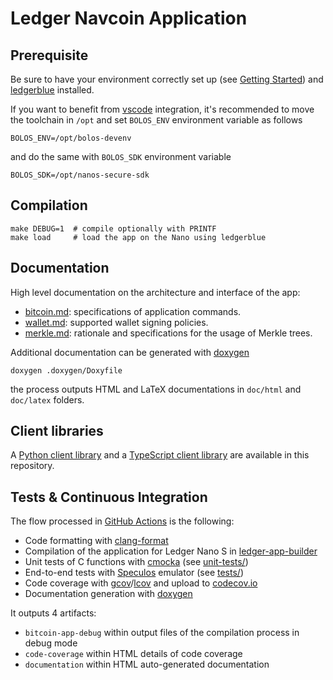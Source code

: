 # Ledger Navcoin Application

## Prerequisite

Be sure to have your environment correctly set up (see [Getting Started](https://developers.ledger.com/docs/nano-app/introduction/)) and [ledgerblue](https://pypi.org/project/ledgerblue/) installed.

If you want to benefit from [vscode](https://code.visualstudio.com/) integration, it's recommended to move the toolchain in `/opt` and set `BOLOS_ENV` environment variable as follows

```
BOLOS_ENV=/opt/bolos-devenv
```

and do the same with `BOLOS_SDK` environment variable

```
BOLOS_SDK=/opt/nanos-secure-sdk
```

## Compilation

```
make DEBUG=1  # compile optionally with PRINTF
make load     # load the app on the Nano using ledgerblue
```

## Documentation

High level documentation on the architecture and interface of the app:
- [bitcoin.md](doc/bitcoin.md): specifications of application commands.
- [wallet.md](doc/wallet.md): supported wallet signing policies.
- [merkle.md](doc/merkle.md): rationale and specifications for the usage of Merkle trees.

Additional documentation can be generated with [doxygen](https://www.doxygen.nl)

```
doxygen .doxygen/Doxyfile
```

the process outputs HTML and LaTeX documentations in `doc/html` and `doc/latex` folders.

## Client libraries

A [Python client library](bitcoin_client) and a [TypeScript client library](bitcoin_client_js) are available in this repository.

## Tests & Continuous Integration

The flow processed in [GitHub Actions](https://github.com/features/actions) is the following:

- Code formatting with [clang-format](http://clang.llvm.org/docs/ClangFormat.html)
- Compilation of the application for Ledger Nano S in [ledger-app-builder](https://github.com/LedgerHQ/ledger-app-builder)
- Unit tests of C functions with [cmocka](https://cmocka.org/) (see [unit-tests/](unit-tests/))
- End-to-end tests with [Speculos](https://github.com/LedgerHQ/speculos) emulator (see [tests/](tests/))
- Code coverage with [gcov](https://gcc.gnu.org/onlinedocs/gcc/Gcov.html)/[lcov](http://ltp.sourceforge.net/coverage/lcov.php) and upload to [codecov.io](https://about.codecov.io)
- Documentation generation with [doxygen](https://www.doxygen.nl)

It outputs 4 artifacts:

- `bitcoin-app-debug` within output files of the compilation process in debug mode
- `code-coverage` within HTML details of code coverage
- `documentation` within HTML auto-generated documentation
